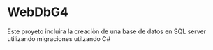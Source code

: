 # WebDbG4

Este proyeto incluira la creaciòn de una base de datos en SQL server
utilizando migraciones utilzando C#

